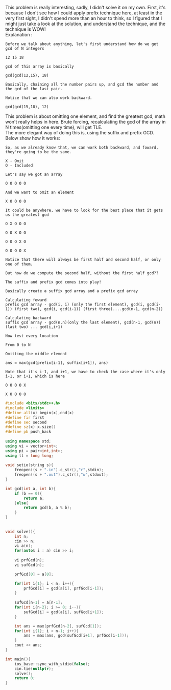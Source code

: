 This problem is really interesting, sadly, I didn't solve it on my own. First, it's because I don't see how I could apply prefix technique here, at least in the very first sight, I didn't spend more than an hour to think, so I figured that I might just take a look at the solution, and understand the technique, and the technique is WOW!
<br>
Explanation :
```
Before we talk about anything, let's first understand how do we get gcd of N integers

12 15 18

gcd of this array is basically

gcd(gcd(12,15), 18)

Basically, chaining all the number pairs up, and gcd the number and the gcd of the last pair.

Notice that we can also work backward.

gcd(gcd(15,18), 12)
```

This problem is about omitting one element, and find the greatest gcd, math won't really helps in here. Brute forcing, recalculating the gcd of the array in N times(omitting one every time), will get TLE.
<br>
The more elegant way of doing this is, using the suffix and prefix GCD. Below show how it works:
```
So, as we already know that, we can work both backward, and foward, they're going to be the same.

X - Omit
O - Included

Let's say we got an array

O O O O O

And we want to omit an element

X O O O O

It could be anywhere, we have to look for the best place that it gets us the greatest gcd

O X O O O

O O X O O

O O O X O

O O O O X

Notice that there will always be first half and second half, or only one of them.

But how do we compute the second half, without the first half gcd??

The suffix and prefix gcd comes into play!

Basically create a suffix gcd array and a prefix gcd array

Calculating foward
prefix gcd array - gcd(i, i) (only the first element), gcd(i, gcd(i-1)) (first two), gcd(i, gcd(i-1)) (first three)....gcd(n-1, gcd(n-2))

Calculating backward
suffix gcd array - gcd(n,n)(only the last element), gcd(n-1, gcd(n)) (last two) ... gcd(i,i+1)

Now test every location

From 0 to N

Omitting the middle element

ans = max(gcd(prefix[i-1], suffix[i+1]), ans)

Note that it's i-1, and i+1, we have to check the case where it's only i-1, or i+1, which is here

O O O O X

X O O O O

```


```cpp
#include <bits/stdc++.h>
#include <limits>
#define all(x) begin(x),end(x)
#define fir first
#define sec second
#define sz(x) x.size()
#define pb push_back
 
using namespace std;
using vi = vector<int>;
using pi = pair<int,int>;
using ll = long long;
 
void setio(string s){
	freopen((s + ".in").c_str(),"r",stdin);
	freopen((s + ".out").c_str(),"w",stdout);
}

int gcd(int a, int b){
    if (b == 0){
        return a;
    }else{
        return gcd(b, a % b);
    }
}
 
 
void solve(){ 
    int n;
    cin >> n;
    vi a(n);
    for(auto& i : a) cin >> i;
    
    vi prfGcd(n);
    vi sufGcd(n);

    prfGcd[0] = a[0];

    for(int i{1}; i < n; i++){
        prfGcd[i] = gcd(a[i], prfGcd[i-1]);
    }
    
    sufGcd[n-1] = a[n-1];
    for(int i{n-2}; i >= 0; i--){
        sufGcd[i] = gcd(a[i], sufGcd[i+1]);
    } 

    int ans = max(prfGcd[n-2], sufGcd[1]);
    for(int i{1}; i < n-1; i++){
        ans = max(ans, gcd(sufGcd[i+1], prfGcd[i-1]));
    }
    cout << ans;
}

int main(){
	ios_base::sync_with_stdio(false);
	cin.tie(nullptr);
	solve();
	return 0;
}
```